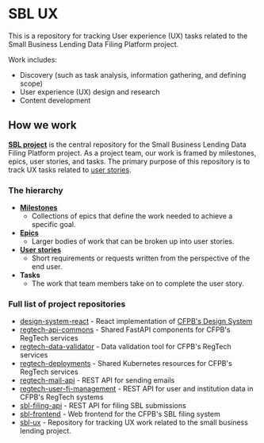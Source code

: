 # SBL UX

This is a repository for tracking User experience (UX) tasks related to the Small Business Lending Data Filing Platform project. 

Work includes: 
- Discovery (such as task analysis, information gathering, and defining scope)
- User experience (UX) design and research 
- Content development 

## How we work
[**SBL project**](https://github.com/orgs/cfpb/projects/21) is the central repository for the Small Business Lending Data Filing Platform project. As a project team, our work is framed by milestones, epics, user stories, and tasks. The primary purpose of this repository is to track UX tasks related to [user stories](https://github.com/cfpb/sbl-project/issues?q=is%3Aopen+is%3Aissue+label%3Astory). 

### The hierarchy 
- [**Milestones**](https://github.com/cfpb/sbl-project/milestones)
  - Collections of epics that define the work needed to achieve a specific goal. 
- [**Epics**](https://github.com/cfpb/sbl-project/issues?q=is%3Aopen+is%3Aissue+epic) 
  - Larger bodies of work that can be broken up into user stories.
- [**User stories**](https://github.com/cfpb/sbl-project/issues?q=is%3Aopen+is%3Aissue+label%3Astory) 
  - Short requirements or requests written from the perspective of the end user.
- **Tasks** 
  - The work that team members take on to complete the user story. 

### Full list of project repositories

- [design-system-react](https://github.com/cfpb/design-system-react) - React implementation of [CFPB's Design System](https://cfpb.github.io/design-system/)
- [regtech-api-commons](https://github.com/cfpb/regtech-api-commons) - Shared FastAPI components for CFPB's RegTech services
- [regtech-data-validator](https://github.com/cfpb/regtech-data-validator) - Data validation tool for CFPB's RegTech services
- [regtech-deployments](https://github.com/cfpb/regtech-deployments) - Shared Kubernetes resources for CFPB's RegTech services
- [regtech-mail-api](https://github.com/cfpb/regtech-mail-api) - REST API for sending emails
- [regtech-user-fi-management](https://github.com/cfpb/regtech-user-fi-management) - REST API for user and institution data in CFPB's RegTech systems
- [sbl-filing-api](https://github.com/cfpb/sbl-filing-api) - REST API for filing SBL submissions
- [sbl-frontend](https://github.com/cfpb/sbl-frontend/) - Web frontend for the CFPB's SBL filing system
- [sbl-ux](https://github.com/cfpb/sbl-ux) - Repository for tracking UX work related to the small business lending project.


